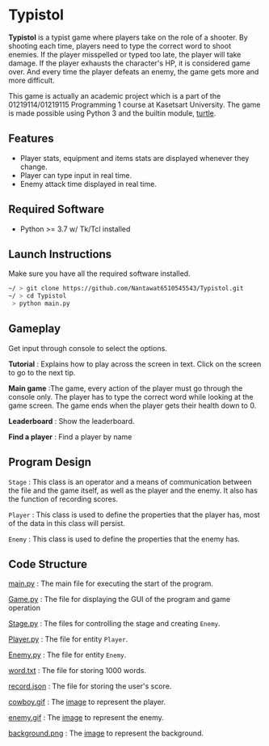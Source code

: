 # Typistol
**Typistol** is a typist game where players take on the role of a shooter. By shooting each time, players need to type the correct word to shoot enemies. If the player misspelled or typed too late, the player will take damage. If the player exhausts the character's HP, it is considered game over. And every time the player defeats an enemy, the game gets more and more difficult.

This game is actually an academic project which is a part of the 01219114/01219115 Programming 1 course at Kasetsart University. The game is made possible using Python 3 and the builtin module, [turtle](https://docs.python.org/3/library/turtle.html).

## Features
- Player stats, equipment and items stats are displayed whenever they change.
- Player can type input in real time.
- Enemy attack time displayed in real time.

## Required Software
- Python >= 3.7 w/ Tk/Tcl installed

## Launch Instructions
Make sure you have all the required software installed.
```bash
~/ > git clone https://github.com/Nantawat6510545543/Typistol.git
~/ > cd Typistol
 > python main.py
```

## Gameplay
Get input through console to select the options.

**Tutorial** : Explains how to play across the screen in text. Click on the screen to go to the next tip.

**Main game** :The game, every action of the player must go through the console only. The player has to type the correct word while looking at the game screen. The game ends when the player gets their health down to 0.

**Leaderboard** : Show the leaderboard.

**Find a player** : Find a player by name

## Program Design

`Stage` : This class is an operator and a means of communication between the file and the game itself, as well as the player and the enemy. It also has the function of recording scores.

`Player` : This class is used to define the properties that the player has, most of the data in this class will persist.

`Enemy` : This class is used to define the properties that the enemy has.


## Code Structure
[main.py](main.py) : The main file for executing the start of the program.

[Game.py](Game.py) : The file for displaying the GUI of the program and game operation 

[Stage.py](Stage.py) : The files for controlling the stage and creating `Enemy`.

[Player.py](Player.py) : The file for entity `Player`.

[Enemy.py](Enemy.py) : The file for entity `Enemy`.

[word.txt](word.txt) : The file for storing 1000 words.

[record.json](record.json) : The file for storing the user's score.

[cowboy.gif](cowboy.gif) : The [image](https://dribbble.com/shots/4125593-Free-Assets-Wild-West-Pixel-Characters) to represent the player.

[enemy.gif](enemy.gif) : The [image](https://dribbble.com/shots/4125593-Free-Assets-Wild-West-Pixel-Characters) to represent the enemy.

[background.png](background.png) : The [image](https://www.pinterest.com/pin/357262182913353721/) to represent the background.

